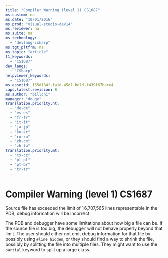 ```yaml
---
title: "Compiler Warning (level 1) CS1687"
ms.custom: na
ms.date: "10/01/2016"
ms.prod: "visual-studio-dev14"
ms.reviewer: na
ms.suite: na
ms.technology: 
  - "devlang-csharp"
ms.tgt_pltfrm: na
ms.topic: "article"
f1_keywords: 
  - "CS1687"
dev_langs: 
  - "CSharp"
helpviewer_keywords: 
  - "CS1687"
ms.assetid: f65d184f-fa1d-45d7-be7d-f439f67bace4
caps.latest.revision: 8
ms.author: "billchi"
manager: "douge"
translation.priority.ht: 
  - "de-de"
  - "es-es"
  - "fr-fr"
  - "it-it"
  - "ja-jp"
  - "ko-kr"
  - "ru-ru"
  - "zh-cn"
  - "zh-tw"
translation.priority.mt: 
  - "cs-cz"
  - "pl-pl"
  - "pt-br"
  - "tr-tr"
---
```

# Compiler Warning (level 1) CS1687
Source file has exceeded the limit of 16,707,565 lines representable in the PDB, debug information will be incorrect  
  
 The PDB and debugger have some limitations about how big a file can be. If the source file is too big, the debugger will not behave properly beyond that limit. The user should either not emit debug information for that file by possibly using `#line hidden`, or they should find a way to shrink the file, possibly by splitting the file into multiple files. They might want to use the `partial` keyword to split up a large class.